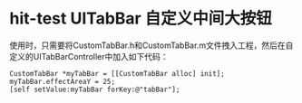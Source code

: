 # hit-test UITabBar 自定义中间大按钮
 使用时，只需要将CustomTabBar.h和CustomTabBar.m文件拽入工程，然后在自定义的UITabBarController中加入如下代码：
 
 
```
CustomTabBar *myTabBar = [[CustomTabBar alloc] init];
myTabBar.effectAreaY = 25;
[self setValue:myTabBar forKey:@"tabBar"];
```